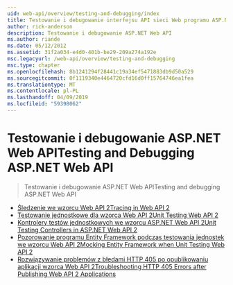 ```yaml
---
uid: web-api/overview/testing-and-debugging/index
title: Testowanie i debugowanie interfejsu API sieci Web programu ASP.NET | Dokumentacja firmy Microsoft
author: rick-anderson
description: Testowanie i debugowanie ASP.NET Web API
ms.author: riande
ms.date: 05/12/2012
ms.assetid: 31f2a034-e4d0-401b-be29-209a274a192e
msc.legacyurl: /web-api/overview/testing-and-debugging
msc.type: chapter
ms.openlocfilehash: 8b1241294f28441c19a34ef5471883db9d50a529
ms.sourcegitcommit: 0f1119340e4464720cfd16d0ff15764746ea1fea
ms.translationtype: MT
ms.contentlocale: pl-PL
ms.lasthandoff: 04/09/2019
ms.locfileid: "59398062"
---
```

# <a name="testing-and-debugging-aspnet-web-api"></a><span data-ttu-id="24364-103">Testowanie i debugowanie ASP.NET Web API</span><span class="sxs-lookup"><span data-stu-id="24364-103">Testing and Debugging ASP.NET Web API</span></span>

> <span data-ttu-id="24364-104">Testowanie i debugowanie ASP.NET Web API</span><span class="sxs-lookup"><span data-stu-id="24364-104">Testing and debugging ASP.NET Web API</span></span>


- [<span data-ttu-id="24364-105">Śledzenie we wzorcu Web API 2</span><span class="sxs-lookup"><span data-stu-id="24364-105">Tracing in Web API 2</span></span>](tracing-in-aspnet-web-api.md)
- [<span data-ttu-id="24364-106">Testowanie jednostkowe dla wzorca Web API 2</span><span class="sxs-lookup"><span data-stu-id="24364-106">Unit Testing Web API 2</span></span>](unit-testing-with-aspnet-web-api.md)
- [<span data-ttu-id="24364-107">Kontrolery testów jednostkowych we wzorcu ASP.NET Web API 2</span><span class="sxs-lookup"><span data-stu-id="24364-107">Unit Testing Controllers in ASP.NET Web API 2</span></span>](unit-testing-controllers-in-web-api.md)
- [<span data-ttu-id="24364-108">Pozorowanie programu Entity Framework podczas testowania jednostek we wzorcu Web API 2</span><span class="sxs-lookup"><span data-stu-id="24364-108">Mocking Entity Framework when Unit Testing Web API 2</span></span>](mocking-entity-framework-when-unit-testing-aspnet-web-api-2.md)
- [<span data-ttu-id="24364-109">Rozwiązywanie problemów z błędami HTTP 405 po opublikowaniu aplikacji wzorca Web API 2</span><span class="sxs-lookup"><span data-stu-id="24364-109">Troubleshooting HTTP 405 Errors after Publishing Web API 2 Applications</span></span>](troubleshooting-http-405-errors-after-publishing-web-api-applications.md)
